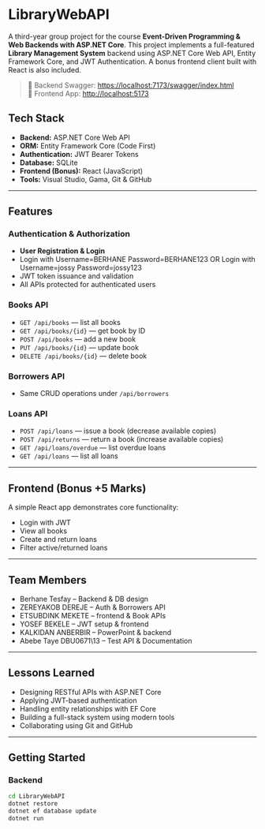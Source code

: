 # LibraryWebAPI 

A third-year group project for the course **Event-Driven Programming & Web Backends with ASP.NET Core**. This project implements a full-featured **Library Management System** backend using ASP.NET Core Web API, Entity Framework Core, and JWT Authentication. A bonus frontend client built with React is also included.

> 🔗 Backend Swagger: [https://localhost:7173/swagger/index.html](https://localhost:7173/swagger/index.html)  
> 🔗 Frontend App: [http://localhost:5173](http://localhost:5173)

##  Tech Stack

- **Backend:** ASP.NET Core Web API  
- **ORM:** Entity Framework Core (Code First)  
- **Authentication:** JWT Bearer Tokens  
- **Database:** SQLite  
- **Frontend (Bonus):** React (JavaScript)  
- **Tools:** Visual Studio, Gama, Git & GitHub

---

## Features

###  Authentication & Authorization
- **User Registration & Login**
- Login with Username=BERHANE     Password=BERHANE123  OR
   Login with  Username=jossy     Password=jossy123 
- JWT token issuance and validation
- All APIs protected for authenticated users

###  Books API
- `GET /api/books` — list all books  
- `GET /api/books/{id}` — get book by ID  
- `POST /api/books` — add a new book  
- `PUT /api/books/{id}` — update book  
- `DELETE /api/books/{id}` — delete book  

### Borrowers API
- Same CRUD operations under `/api/borrowers`

###  Loans API
- `POST /api/loans` — issue a book (decrease available copies)  
- `POST /api/returns` — return a book (increase available copies)  
- `GET /api/loans/overdue` — list overdue loans  
- `GET /api/loans` — list all loans  

---

##  Frontend (Bonus +5 Marks)

A simple React app demonstrates core functionality:
- Login with JWT
- View all books
- Create and return loans
- Filter active/returned loans



---

##  Team Members

- Berhane Tesfay – Backend & DB design  
- ZEREYAKOB DEREJE – Auth & Borrowers API  
- ETSUBDINK MEKETE – frontend & Book APIs  
- YOSEF BEKELE – JWT setup & frontend
- KALKIDAN ANBERBIR – PowerPoint & backend 
- Abebe Taye DBU0671\13 – Test API & Documentation  

---

## Lessons Learned

- Designing RESTful APIs with ASP.NET Core  
- Applying JWT-based authentication  
- Handling entity relationships with EF Core  
- Building a full-stack system using modern tools  
- Collaborating using Git and GitHub

---

## Getting Started

### Backend
```bash
cd LibraryWebAPI
dotnet restore
dotnet ef database update
dotnet run
